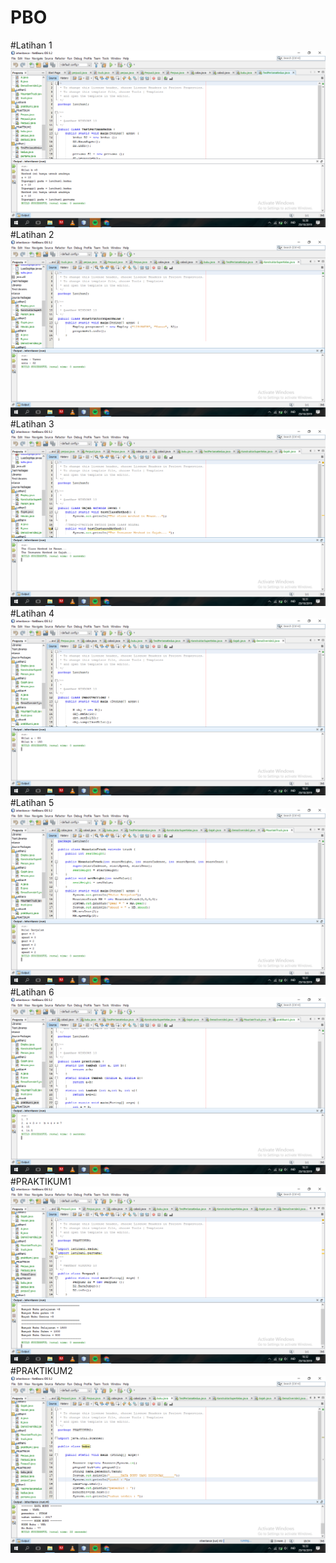 # PBO
#Latihan 1
![Alt Text](https://github.com/yuliusjati/PBO/blob/master/Screenshot%20(118).png)
#Latihan 2
![Alt Text](https://github.com/yuliusjati/PBO/blob/master/Screenshot%20(119).png)
#Latihan 3
![Alt Text](https://github.com/yuliusjati/PBO/blob/master/Screenshot%20(120).png)
#Latihan 4
![Alt Text](https://github.com/yuliusjati/PBO/blob/master/Screenshot%20(121).png)
#Latihan 5
![Alt Text](https://github.com/yuliusjati/PBO/blob/master/Screenshot%20(122).png)
#Latihan 6
![Alt Text](https://github.com/yuliusjati/PBO/blob/master/Screenshot%20(123).png)
#PRAKTIKUM1
![Alt Text](https://github.com/yuliusjati/PBO/blob/master/Screenshot%20(124).png)
#PRAKTIKUM2
![Alt Text](https://github.com/yuliusjati/PBO/blob/master/Screenshot%20(125).png)
